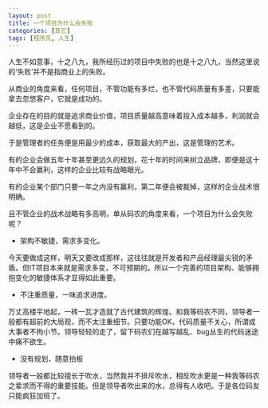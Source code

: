 ```yaml
---
layout: post
title: 一个项目为什么会失败
categories: [其它]
tags: [程序员, 人生]
---
```


人生不如意事，十之八九，我所经历过的项目中失败的也是十之八九，当然这里说的‘失败’并不是指商业上的失败。

从商业的角度来看，任何项目，不管功能有多烂，也不管代码质量有多差，只要能拿去忽悠客户，它就是成功的。

企业存在的目的就是追求商业价值，项目质量越高意味着投入成本越多，利润就会越低，这是企业不愿看到的。

于是管理者的任务便是用最少的成本，获取最大的产出，这是管理的艺术。

有的企业会做五年十年甚至更远久的规划，花十年的时间来树立品牌，即便是这十年中不会赢利，这样的企业比较有战略眼光。

有的企业某个部门只要一年之内没有赢利，第二年便会被裁掉，这样的企业战术很明确。

且不管企业的战术战略有多高明，单从码农的角度来看，一个项目为什么会失败呢？

* 架构不敏捷，需求多变化。

今天要做成这样，明天又要改成那样，这往往就是开发者和产品经理最尖锐的矛盾。但IT项目本来就是需求多变，不可预期的。所以一个完善的项目架构、能够拥抱变化的敏捷体系才显得如此重要。

* 不注重质量，一味追求进度。

万丈高楼平地起，一砖一瓦才造就了古代建筑的辉煌。和我等码农不同，领导者一般都有超前的大局观，而不太注重细节。只要功能OK，代码质量不关心，所谓成大事者不拘小节。领导轻轻的走了，留下码农们在越写越乱、bug丛生的代码迷途中痛不欲生。

* 没有规划，随意拍板

领导者一般都比较擅长于吹水，当然我并不排斥吹水，相反吹水更是一种我等码农之辈求而不得的重要技能。但是领导者吹出来的水，总得有人收吧。于是各位码友只能疯狂加班了。